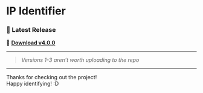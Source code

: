 # IP Identifier

### 🚀 Latest Release

🎉 **[Download v4.0.0](https://github.com/RealMbrads/IP-Identifier/releases)**

---

> *Versions 1-3 aren’t worth uploading to the repo*

---

Thanks for checking out the project!  
Happy identifying! :D
